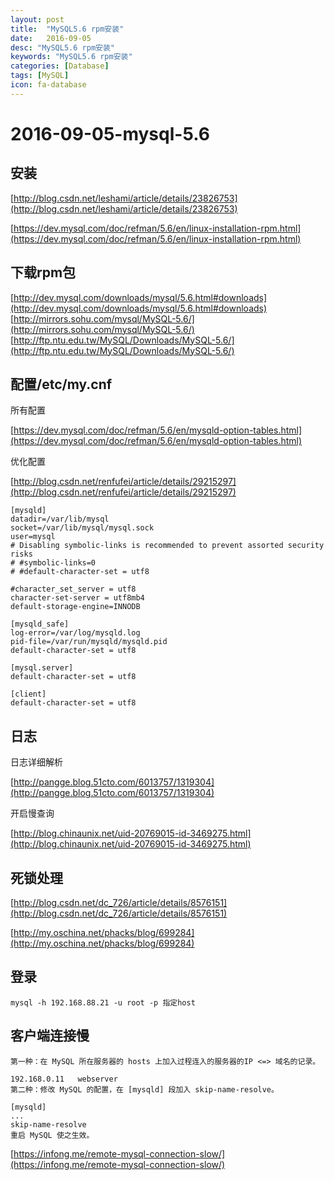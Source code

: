 ```yaml
---
layout: post
title:  "MySQL5.6 rpm安装"
date:   2016-09-05
desc: "MySQL5.6 rpm安装"
keywords: "MySQL5.6 rpm安装"
categories: [Database]
tags: [MySQL]
icon: fa-database
---
```


# 2016-09-05-mysql-5.6

<!--
create time: 2016-09-05 17:48:08
Author: <TODO: 请写上你的名字>

This file is created by Marboo<http://marboo.io> template file $MARBOO_HOME/.media/starts/default.md
本文件由 Marboo<http://marboo.io> 模板文件 $MARBOO_HOME/.media/starts/default.md 创建
-->
## 安装

[http://blog.csdn.net/leshami/article/details/23826753](http://blog.csdn.net/leshami/article/details/23826753)

[https://dev.mysql.com/doc/refman/5.6/en/linux-installation-rpm.html](https://dev.mysql.com/doc/refman/5.6/en/linux-installation-rpm.html)

## 下载rpm包

[http://dev.mysql.com/downloads/mysql/5.6.html#downloads](http://dev.mysql.com/downloads/mysql/5.6.html#downloads)
[http://mirrors.sohu.com/mysql/MySQL-5.6/](http://mirrors.sohu.com/mysql/MySQL-5.6/)
[http://ftp.ntu.edu.tw/MySQL/Downloads/MySQL-5.6/](http://ftp.ntu.edu.tw/MySQL/Downloads/MySQL-5.6/)

## 配置/etc/my.cnf

所有配置

[https://dev.mysql.com/doc/refman/5.6/en/mysqld-option-tables.html](https://dev.mysql.com/doc/refman/5.6/en/mysqld-option-tables.html)

优化配置

[http://blog.csdn.net/renfufei/article/details/29215297](http://blog.csdn.net/renfufei/article/details/29215297)

```
[mysqld]
datadir=/var/lib/mysql
socket=/var/lib/mysql/mysql.sock
user=mysql
# Disabling symbolic-links is recommended to prevent assorted security risks
# #symbolic-links=0
# #default-character-set = utf8

#character_set_server = utf8
character-set-server = utf8mb4
default-storage-engine=INNODB

[mysqld_safe]
log-error=/var/log/mysqld.log
pid-file=/var/run/mysqld/mysqld.pid
default-character-set = utf8

[mysql.server]
default-character-set = utf8

[client]
default-character-set = utf8
```

## 日志

日志详细解析

[http://pangge.blog.51cto.com/6013757/1319304](http://pangge.blog.51cto.com/6013757/1319304)

开启慢查询

[http://blog.chinaunix.net/uid-20769015-id-3469275.html](http://blog.chinaunix.net/uid-20769015-id-3469275.html)

## 死锁处理

[http://blog.csdn.net/dc_726/article/details/8576151](http://blog.csdn.net/dc_726/article/details/8576151)

[http://my.oschina.net/phacks/blog/699284](http://my.oschina.net/phacks/blog/699284)

## 登录

```
mysql -h 192.168.88.21 -u root -p 指定host
```

## 客户端连接慢

```
第一种：在 MySQL 所在服务器的 hosts 上加入过程连入的服务器的IP <=> 域名的记录。

192.168.0.11   webserver
第二种：修改 MySQL 的配置，在 [mysqld] 段加入 skip-name-resolve。

[mysqld]
...
skip-name-resolve
重启 MySQL 使之生效。
```

[https://infong.me/remote-mysql-connection-slow/](https://infong.me/remote-mysql-connection-slow/)